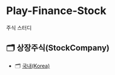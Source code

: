 # Play-Finance-Stock
주식 스터디

## :card_index_dividers: 상장주식(StockCompany)
- :card_index_dividers: [국내(Korea)](/StockCompany-Korea/README.md)
